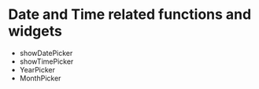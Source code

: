 # Date and Time related functions and widgets

- showDatePicker
- showTimePicker
- YearPicker
- MonthPicker


